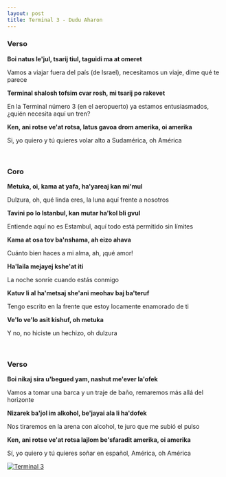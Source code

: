 ```yaml
---
layout: post
title: Terminal 3 - Dudu Aharon
---
```


<!--more-->


### Verso

**Boi natus le'jul, tsarij tiul, taguidi ma at omeret**

Vamos a viajar fuera del país (de Israel), necesitamos un viaje, dime qué te parece

**Terminal shalosh tofsim cvar rosh, mi tsarij po rakevet**

En la Terminal número 3 (en el aeropuerto) ya estamos entusiasmados, ¿quién necesita aquí un tren?

**Ken, ani rotse ve'at rotsa, latus gavoa drom amerika, oi amerika**

Si, yo quiero y tú quieres volar alto a Sudamérica, oh América

<br />

### Coro

**Metuka, oi, kama at yafa, ha'yareaj kan mi'mul**

Dulzura, oh, qué linda eres, la luna aquí frente a nosotros

**Tavini po lo Istanbul, kan mutar ha'kol bli gvul**

Entiende aquí no es Estambul, aquí todo está permitido sin límites

**Kama at osa tov ba'nshama, ah eizo ahava**

Cuánto bien haces a mi alma, ah, ¡qué amor!

**Ha'laila mejayej kshe'at iti**

La noche sonríe cuando estás conmigo

**Katuv li al ha'metsaj she'ani meohav baj ba'teruf**

Tengo escrito en la frente que estoy locamente enamorado de ti

**Ve'lo ve'lo asit kishuf, oh metuka**

Y no, no hiciste un hechizo, oh dulzura

<br />

### Verso

**Boi nikaj sira u'begued yam, nashut me'ever la'ofek**

Vamos a tomar una barca y un traje de baño, remaremos más allá del horizonte

**Nizarek ba'jol im alkohol, be'jayai ala li ha'dofek**

Nos tiraremos en la arena con alcohol, te juro que me subió el pulso

**Ken, ani rotse ve'at rotsa lajlom be'sfaradit amerika, oi amerika**

Sí, yo quiero y tú quieres soñar en español, América, oh América

[![Terminal 3](http://img.youtube.com/vi/rANiul86eSU/0.jpg)](http://www.youtube.com/watch?v=rANiul86eSU)
